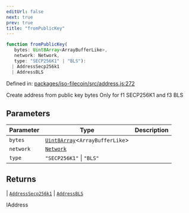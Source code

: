 ```yaml
---
editUrl: false
next: true
prev: true
title: "fromPublicKey"
---
```


```ts
function fromPublicKey(
   bytes: Uint8Array<ArrayBufferLike>, 
   network: Network, 
   type: "SECP256K1" | "BLS"): 
  | AddressSecp256k1
  | AddressBLS
```

Defined in: [packages/iso-filecoin/src/address.js:272](https://github.com/hugomrdias/filecoin/blob/main/packages/iso-filecoin/src/address.js#L272)

Create address from public key bytes
Only for f1 SECP256K1 and f3 BLS

## Parameters

| Parameter | Type | Description |
| ------ | ------ | ------ |
| `bytes` | [`Uint8Array`](https://developer.mozilla.org/docs/Web/JavaScript/Reference/Global_Objects/Uint8Array)\<`ArrayBufferLike`\> |  |
| `network` | [`Network`](/api/adapters/filsnap/type-aliases/network/) |  |
| `type` | `"SECP256K1"` \| `"BLS"` |  |

## Returns

  \| [`AddressSecp256k1`](/api/address/classes/addresssecp256k1/)
  \| [`AddressBLS`](/api/address/classes/addressbls/)

IAddress
